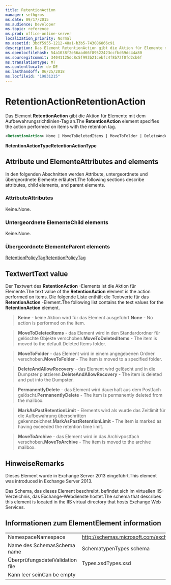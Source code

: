 ```yaml
---
title: RetentionAction
manager: sethgros
ms.date: 09/17/2015
ms.audience: Developer
ms.topic: reference
ms.prod: office-online-server
localization_priority: Normal
ms.assetid: 3bdf5955-1212-48a1-b3b5-743086866c91
description: Das Element RetentionAction gibt die Aktion für Elemente mit dem Aufbewahrungsrichtlinien-Tag an.
ms.openlocfilehash: 54a1038f2e56aad66f89522423ccfbd69dc44a80
ms.sourcegitcommit: 34041125dc8c5f993b21cebfc4f8b72f0fd2cb6f
ms.translationtype: MT
ms.contentlocale: de-DE
ms.lasthandoff: 06/25/2018
ms.locfileid: "19831215"
---
```

# <a name="retentionaction"></a><span data-ttu-id="90810-103">RetentionAction</span><span class="sxs-lookup"><span data-stu-id="90810-103">RetentionAction</span></span>

<span data-ttu-id="90810-104">Das Element **RetentionAction** gibt die Aktion für Elemente mit dem Aufbewahrungsrichtlinien-Tag an.</span><span class="sxs-lookup"><span data-stu-id="90810-104">The **RetentionAction** element specifies the action performed on items with the retention tag.</span></span> 
  
```XML
<RetentionAction> None | MoveToDeletedItems | MoveToFolder | DeleteAndAllowRecovery | PermanentlyDelete | MarkAsPastRetentionLimit | MoveToArchive <RetentionAction>
```

 <span data-ttu-id="90810-105">**RetentionActionType**</span><span class="sxs-lookup"><span data-stu-id="90810-105">**RetentionActionType**</span></span>
## <a name="attributes-and-elements"></a><span data-ttu-id="90810-106">Attribute und Elemente</span><span class="sxs-lookup"><span data-stu-id="90810-106">Attributes and elements</span></span>

<span data-ttu-id="90810-107">In den folgenden Abschnitten werden Attribute, untergeordnete und übergeordnete Elemente erläutert.</span><span class="sxs-lookup"><span data-stu-id="90810-107">The following sections describe attributes, child elements, and parent elements.</span></span>
  
### <a name="attributes"></a><span data-ttu-id="90810-108">Attribute</span><span class="sxs-lookup"><span data-stu-id="90810-108">Attributes</span></span>

<span data-ttu-id="90810-109">Keine.</span><span class="sxs-lookup"><span data-stu-id="90810-109">None.</span></span>
  
### <a name="child-elements"></a><span data-ttu-id="90810-110">Untergeordnete Elemente</span><span class="sxs-lookup"><span data-stu-id="90810-110">Child elements</span></span>

<span data-ttu-id="90810-111">Keine.</span><span class="sxs-lookup"><span data-stu-id="90810-111">None.</span></span>
  
### <a name="parent-elements"></a><span data-ttu-id="90810-112">Übergeordnete Elemente</span><span class="sxs-lookup"><span data-stu-id="90810-112">Parent elements</span></span>

[<span data-ttu-id="90810-113">RetentionPolicyTag</span><span class="sxs-lookup"><span data-stu-id="90810-113">RetentionPolicyTag</span></span>](retentionpolicytag.md)
  
## <a name="text-value"></a><span data-ttu-id="90810-114">Textwert</span><span class="sxs-lookup"><span data-stu-id="90810-114">Text value</span></span>

<span data-ttu-id="90810-115">Der Textwert des **RetentionAction** -Elements ist die Aktion für Elemente.</span><span class="sxs-lookup"><span data-stu-id="90810-115">The text value of the **RetentionAction** element is the action performed on items.</span></span> <span data-ttu-id="90810-116">Die folgende Liste enthält die Textwerte für das **RetentionAction** -Element.</span><span class="sxs-lookup"><span data-stu-id="90810-116">The following list contains the text values for the **RetentionAction** element.</span></span> 
  
> <span data-ttu-id="90810-117">**Keine** - keine Aktion wird für das Element ausgeführt.</span><span class="sxs-lookup"><span data-stu-id="90810-117">**None** - No action is performed on the item.</span></span> 
    
> <span data-ttu-id="90810-118">**MoveToDeletedItems** - das Element wird in den Standardordner für gelöschte Objekte verschoben.</span><span class="sxs-lookup"><span data-stu-id="90810-118">**MoveToDeletedItems** - The item is moved to the default Deleted Items folder.</span></span> 
    
> <span data-ttu-id="90810-119">**MoveToFolder** - das Element wird in einem angegebenen Ordner verschoben.</span><span class="sxs-lookup"><span data-stu-id="90810-119">**MoveToFolder** - The item is moved to a specified folder.</span></span> 
    
> <span data-ttu-id="90810-120">**DeleteAndAllowRecovery** - das Element wird gelöscht und in die Dumpster platzieren.</span><span class="sxs-lookup"><span data-stu-id="90810-120">**DeleteAndAllowRecovery** - The item is deleted and put into the Dumpster.</span></span> 
    
> <span data-ttu-id="90810-121">**PermanentlyDelete** - das Element wird dauerhaft aus dem Postfach gelöscht.</span><span class="sxs-lookup"><span data-stu-id="90810-121">**PermanentlyDelete** - The item is permanently deleted from the mailbox.</span></span> 
    
> <span data-ttu-id="90810-122">**MarkAsPastRetentionLimit** - Elements wird als wurde das Zeitlimit für die Aufbewahrung überschritten gekennzeichnet.</span><span class="sxs-lookup"><span data-stu-id="90810-122">**MarkAsPastRetentionLimit** - The item is marked as having exceeded the retention time limit.</span></span> 
    
> <span data-ttu-id="90810-123">**MoveToArchive** - das Element wird in das Archivpostfach verschoben.</span><span class="sxs-lookup"><span data-stu-id="90810-123">**MoveToArchive** - The item is moved to the archive mailbox.</span></span> 
    
## <a name="remarks"></a><span data-ttu-id="90810-124">Hinweise</span><span class="sxs-lookup"><span data-stu-id="90810-124">Remarks</span></span>

<span data-ttu-id="90810-125">Dieses Element wurde in Exchange Server 2013 eingeführt.</span><span class="sxs-lookup"><span data-stu-id="90810-125">This element was introduced in Exchange Server 2013.</span></span>
  
<span data-ttu-id="90810-126">Das Schema, das dieses Element beschreibt, befindet sich im virtuellen IIS-Verzeichnis, das Exchange-Webdienste hostet.</span><span class="sxs-lookup"><span data-stu-id="90810-126">The schema that describes this element is located in the IIS virtual directory that hosts Exchange Web Services.</span></span>
  
## <a name="element-information"></a><span data-ttu-id="90810-127">Informationen zum Element</span><span class="sxs-lookup"><span data-stu-id="90810-127">Element information</span></span>

|||
|:-----|:-----|
|<span data-ttu-id="90810-128">Namespace</span><span class="sxs-lookup"><span data-stu-id="90810-128">Namespace</span></span>  <br/> |http://schemas.microsoft.com/exchange/services/2006/types  <br/> |
|<span data-ttu-id="90810-129">Name des Schemas</span><span class="sxs-lookup"><span data-stu-id="90810-129">Schema name</span></span>  <br/> |<span data-ttu-id="90810-130">Schematypen</span><span class="sxs-lookup"><span data-stu-id="90810-130">Types schema</span></span>  <br/> |
|<span data-ttu-id="90810-131">Überprüfungsdatei</span><span class="sxs-lookup"><span data-stu-id="90810-131">Validation file</span></span>  <br/> |<span data-ttu-id="90810-132">Types.xsd</span><span class="sxs-lookup"><span data-stu-id="90810-132">Types.xsd</span></span>  <br/> |
|<span data-ttu-id="90810-133">Kann leer sein</span><span class="sxs-lookup"><span data-stu-id="90810-133">Can be empty</span></span>  <br/> ||
   

